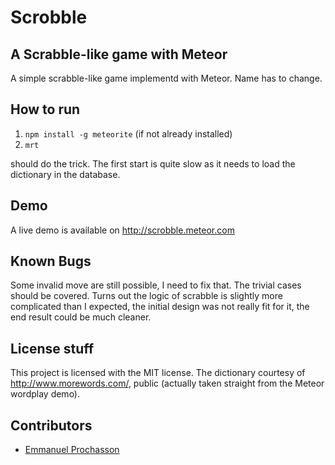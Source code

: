 # Scrobble
## A Scrabble-like game with Meteor

A simple scrabble-like game implementd with Meteor. Name has to change.

## How to run

1. `npm install -g meteorite` (if not already installed)
2. `mrt`

should do the trick. The first start is quite slow as it needs to load the dictionary in the database.

## Demo

A live demo is available on http://scrobble.meteor.com

## Known Bugs

Some invalid move are still possible, I need to fix that. The trivial cases should be covered. Turns out the logic of scrabble is slightly more complicated than I expected, the initial design was not really fit for it, the end result could be much cleaner.

## License stuff

This project is licensed with the MIT license.
The dictionary courtesy of http://www.morewords.com/, public (actually taken straight from the Meteor wordplay demo).

## Contributors
- [Emmanuel Prochasson](https://github.com/eprochasson/)